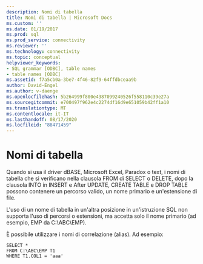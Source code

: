 ```yaml
---
description: Nomi di tabella
title: Nomi di tabella | Microsoft Docs
ms.custom: ''
ms.date: 01/19/2017
ms.prod: sql
ms.prod_service: connectivity
ms.reviewer: ''
ms.technology: connectivity
ms.topic: conceptual
helpviewer_keywords:
- SQL grammar [ODBC], table names
- table names [ODBC]
ms.assetid: f7a5cb0a-3be7-4f46-82f9-64ffdbceaa9b
author: David-Engel
ms.author: v-daenge
ms.openlocfilehash: 5b264999f800e4387099240526f558110c39e27a
ms.sourcegitcommit: e700497f962e4c2274df16d9e651059b42ff1a10
ms.translationtype: MT
ms.contentlocale: it-IT
ms.lasthandoff: 08/17/2020
ms.locfileid: "88471459"
---
```

# <a name="table-names"></a>Nomi di tabella
Quando si usa il driver dBASE, Microsoft Excel, Paradox o text, i nomi di tabella che si verificano nella clausola FROM di SELECT o DELETE, dopo la clausola INTO in INSERT e After UPDATE, CREATE TABLE e DROP TABLE possono contenere un percorso valido, un nome primario e un'estensione di file.  
  
 L'uso di un nome di tabella in un'altra posizione in un'istruzione SQL non supporta l'uso di percorsi o estensioni, ma accetta solo il nome primario (ad esempio, EMP da C:\ABC\EMP).  
  
 È possibile utilizzare i nomi di correlazione (alias). Ad esempio:  
  
```  
SELECT *    
FROM C:\ABC\EMP T1    
WHERE T1.COL1 = 'aaa'  
```
